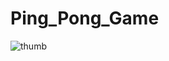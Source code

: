 # Ping_Pong_Game

![thumb](https://user-images.githubusercontent.com/62389911/129793583-d0199a4e-2440-49a0-8aa9-31afae2d0a7d.jpg)

